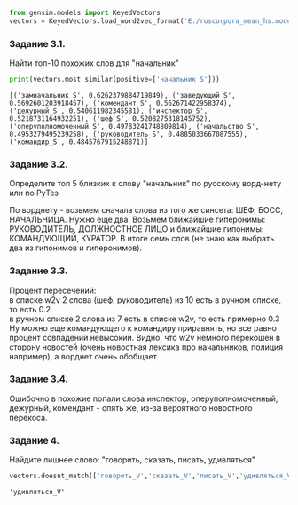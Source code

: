 

```python
from gensim.models import KeyedVectors
vectors = KeyedVectors.load_word2vec_format('E:/ruscorpora_mean_hs.model.bin', binary=True)
```

### Задание 3.1.
Найти топ-10 похожих слов для "начальник"


```python
print(vectors.most_similar(positive=['начальник_S']))
```

    [('замначальник_S', 0.6262379884719849), ('заведующий_S', 0.5692601203918457), ('комендант_S', 0.562671422958374), ('дежурный_S', 0.540611982345581), ('инспектор_S', 0.5218731164932251), ('шеф_S', 0.5208275318145752), ('оперуполномоченный_S', 0.49783241748809814), ('начальство_S', 0.4953279495239258), ('руководитель_S', 0.4885033667087555), ('командир_S', 0.4845767915248871)]
    

### Задание 3.2.
Определите топ 5 близких к слову "начальник" по русскому ворд-нету или по РуТез

По ворднету - возьмем сначала слова из того же синсета:  ШЕФ, БОСС, НАЧАЛЬНИЦА. Нужно еще два. Возьмем ближайшие гиперонимы: РУКОВОДИТЕЛЬ, ДОЛЖНОСТНОЕ ЛИЦО и ближайшие гипонимы: КОМАНДУЮЩИЙ, КУРАТОР. В итоге семь слов (не знаю как выбрать два из гипонимов и гиперонимов).

### Задание 3.3.
Процент пересечений: <br>
в списке w2v 2 слова (шеф, руководитель) из 10 есть в ручном списке, то есть 0.2 <br>
в ручном списке 2 слова из 7 есть в списке w2v, то есть примерно 0.3 <br>
Ну можно еще командующего к командиру приравнять, но все равно процент совпадений невысокий. 
Видно, что w2v немного перекошен в сторону новостей (очень новостная лексика про начальников, полиция например), а ворднет очень обобщает.

### Задание 3.4.
Ошибочно в похожие попали слова инспектор, оперуполномоченный, дежурный, комендант - опять же, из-за вероятного новостного перекоса.

### Задание 4.
Найдите лишнее слово: "говорить, сказать, писать, удивляться"


```python
vectors.doesnt_match(['говорить_V','сказать_V','писать_V','удивляться_V'])
```




    'удивляться_V'


